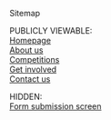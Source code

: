 Sitemap

PUBLICLY VIEWABLE:
<br>
[Homepage](https://prospective-snz-website.pages.dev/)
<br>
[About us](https://prospective-snz-website.pages.dev/about_us)
<br>
[Competitions](https://prospective-snz-website.pages.dev/competitions)
<br>
[Get involved](https://prospective-snz-website.pages.dev/get_involved)
<br>
[Contact us](https://prospective-snz-website.pages.dev/contact_us)

HIDDEN: 
<br>
[Form submission screen](https://prospective-snz-website.pages.dev/form_finish)
